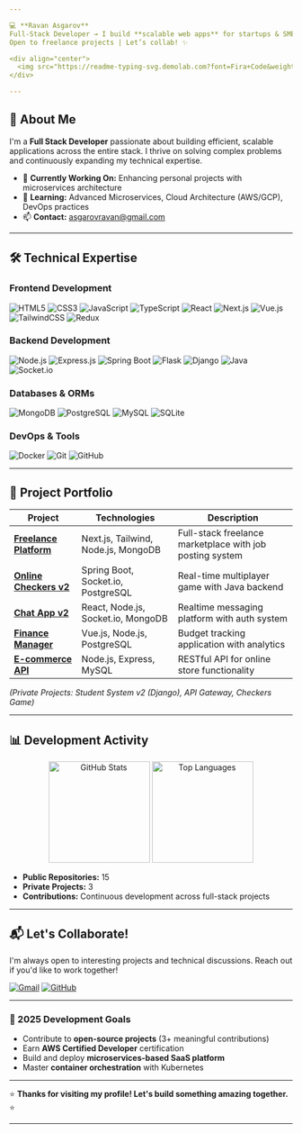 ```yaml
---

💻 **Ravan Asgarov**  
Full-Stack Developer → I build **scalable web apps** for startups & SMEs  
Open to freelance projects | Let’s collab! ✨  

<div align="center">
  <img src="https://readme-typing-svg.demolab.com?font=Fira+Code&weight=600&size=22&duration=3000&pause=500&color=5D3FD3&center=true&vCenter=true&width=500&lines=Building+Scalable+Web+Apps;Passionate+About+Clean+Code;Full-Stack+Specialist;Microservices+Enthusiast" alt="Typing Animation" />
</div>

---
```


## **👋 About Me**  
I'm a **Full Stack Developer** passionate about building efficient, scalable applications across the entire stack. I thrive on solving complex problems and continuously expanding my technical expertise.

- 🔭 **Currently Working On:** Enhancing personal projects with microservices architecture
- 🌱 **Learning:** Advanced Microservices, Cloud Architecture (AWS/GCP), DevOps practices
- 📫 **Contact:** [asgarovravan@gmail.com](mailto:asgarovravan@gmail.com)

---

## **🛠️ Technical Expertise**  

### **Frontend Development**  
![HTML5](https://img.shields.io/badge/-HTML5-E34F26?style=flat&logo=html5&logoColor=white)
![CSS3](https://img.shields.io/badge/-CSS3-1572B6?style=flat&logo=css3&logoColor=white)
![JavaScript](https://img.shields.io/badge/-JavaScript-F7DF1E?style=flat&logo=javascript&logoColor=black)
![TypeScript](https://img.shields.io/badge/-TypeScript-3178C6?style=flat&logo=typescript&logoColor=white)
![React](https://img.shields.io/badge/-React-61DAFB?style=flat&logo=react&logoColor=black)
![Next.js](https://img.shields.io/badge/-Next.js-000000?style=flat&logo=next.js&logoColor=white)
![Vue.js](https://img.shields.io/badge/-Vue.js-4FC08D?style=flat&logo=vue.js&logoColor=white)
![TailwindCSS](https://img.shields.io/badge/-TailwindCSS-06B6D4?style=flat&logo=tailwind-css&logoColor=white)
![Redux](https://img.shields.io/badge/-Redux-764ABC?style=flat&logo=redux&logoColor=white)

### **Backend Development**  
![Node.js](https://img.shields.io/badge/-Node.js-339933?style=flat&logo=node.js&logoColor=white)
![Express.js](https://img.shields.io/badge/-Express.js-000000?style=flat&logo=express&logoColor=white)
![Spring Boot](https://img.shields.io/badge/-Spring_Boot-6DB33F?style=flat&logo=spring-boot&logoColor=white)
![Flask](https://img.shields.io/badge/-Flask-000000?style=flat&logo=flask&logoColor=white)
![Django](https://img.shields.io/badge/-Django-092E20?style=flat&logo=django&logoColor=white)
![Java](https://img.shields.io/badge/-Java-007396?style=flat&logo=java&logoColor=white)
![Socket.io](https://img.shields.io/badge/-Socket.io-010101?style=flat&logo=socket.io&logoColor=white)

### **Databases & ORMs**  
![MongoDB](https://img.shields.io/badge/-MongoDB-47A248?style=flat&logo=mongodb&logoColor=white)
![PostgreSQL](https://img.shields.io/badge/-PostgreSQL-4169E1?style=flat&logo=postgresql&logoColor=white)
![MySQL](https://img.shields.io/badge/-MySQL-4479A1?style=flat&logo=mysql&logoColor=white)
![SQLite](https://img.shields.io/badge/-SQLite-003B57?style=flat&logo=sqlite&logoColor=white)

### **DevOps & Tools**  
![Docker](https://img.shields.io/badge/-Docker-2496ED?style=flat&logo=docker&logoColor=white)
![Git](https://img.shields.io/badge/-Git-F05032?style=flat&logo=git&logoColor=white)
![GitHub](https://img.shields.io/badge/-GitHub-181717?style=flat&logo=github&logoColor=white)

---

## **🚀 Project Portfolio**  

| Project | Technologies | Description |  
|---------|--------------|-------------|  
| **[Freelance Platform](https://github.com/21Ravan12/Freelance-platform-v1)** | Next.js, Tailwind, Node.js, MongoDB | Full-stack freelance marketplace with job posting system |
| **[Online Checkers v2](https://github.com/21Ravan12/Online-checkers-v2)** | Spring Boot, Socket.io, PostgreSQL | Real-time multiplayer game with Java backend |
| **[Chat App v2](https://github.com/21Ravan12/Chat-app-v2)** | React, Node.js, Socket.io, MongoDB | Realtime messaging platform with auth system |
| **[Finance Manager](https://github.com/21Ravan12/Finance_manager-v1)** | Vue.js, Node.js, PostgreSQL | Budget tracking application with analytics |
| **[E-commerce API](https://github.com/21Ravan12/E-commerse-Api)** | Node.js, Express, MySQL | RESTful API for online store functionality |

*(Private Projects: Student System v2 (Django), API Gateway, Checkers Game)*

---

## **📊 Development Activity**  

<div align="center">
  <img height="180em" src="https://github-readme-stats.vercel.app/api?username=21Ravan12&show_icons=true&theme=radical&hide_border=true&count_private=true&include_all_commits=true" alt="GitHub Stats" />
  <img height="180em" src="https://github-readme-stats.vercel.app/api/top-langs/?username=21Ravan12&layout=compact&theme=radical&hide_border=true&langs_count=8" alt="Top Languages" />
</div>

- **Public Repositories:** 15
- **Private Projects:** 3
- **Contributions:** Continuous development across full-stack projects

---

## **📬 Let's Collaborate!**  

I'm always open to interesting projects and technical discussions. Reach out if you'd like to work together!

[![Gmail](https://img.shields.io/badge/-Email-D14836?style=for-the-badge&logo=gmail&logoColor=white)](mailto:asgarovravan@gmail.com)
[![GitHub](https://img.shields.io/badge/-GitHub-181717?style=for-the-badge&logo=github&logoColor=white)](https://github.com/21Ravan12)

---

### **🎯 2025 Development Goals**  
- Contribute to **open-source projects** (3+ meaningful contributions)
- Earn **AWS Certified Developer** certification
- Build and deploy **microservices-based SaaS platform**
- Master **container orchestration** with Kubernetes

---

⭐ **Thanks for visiting my profile! Let's build something amazing together.** ⭐  

---
